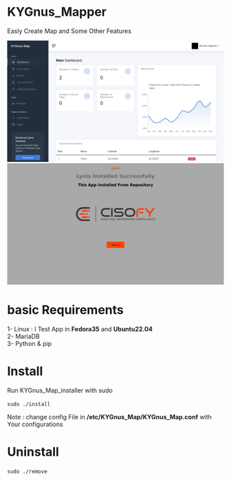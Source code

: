 # KYGnus_Mapper
Easly Create Map and Some Other Features

![Screenshot](./static/screenshots/KYGnus_Map.png)
![Screenshot](./static/screenshots/KYGnus_Map_Extensions.png)

# basic Requirements

1- Linux : I Test App in **Fedora35** and **Ubuntu22.04** <br />
2- MariaDB <br />
3- Python & pip <br />



# Install

Run KYGnus_Map_installer with sudo

`sudo ./install`

Note : change config File in **/etc/KYGnus_Map/KYGnus_Map.conf** with Your configurations

# Uninstall

`sudo ./remove`
